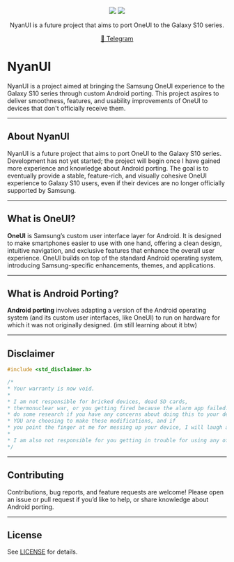 </h1>
<p align="center">
  <a href="https://github.com/immohammeeed/NyanUI/blob/main/LICENSE"><img loading="lazy" src="https://img.shields.io/github/license/ExtremeXT/ExtremeROM?style=for-the-badge&logo=github"/></a>
  <a href="https://github.com/immohammeeed/NyanUI/graphs/contributors"><img loading="lazy" src="https://img.shields.io/github/contributors/ExtremeXT/ExtremeROM?style=for-the-badge"/></a>
</p>
<p align="center">NyanUI is a future project that aims to port OneUI to the Galaxy S10 series.</p>

<p align="center">
  <a href="https://t.me/im_mohammeeed">💬 Telegram</a>
</p>

# NyanUI

NyanUI is a project aimed at bringing the Samsung OneUI experience to the Galaxy S10 series through custom Android porting. This project aspires to deliver smoothness, features, and usability improvements of OneUI to devices that don't officially receive them.

---

## About NyanUI

NyanUI is a future project that aims to port OneUI to the Galaxy S10 series. Development has not yet started; the project will begin once I have gained more experience and knowledge about Android porting. The goal is to eventually provide a stable, feature-rich, and visually cohesive OneUI experience to Galaxy S10 users, even if their devices are no longer officially supported by Samsung.

---

## What is OneUI?

**OneUI** is Samsung’s custom user interface layer for Android. It is designed to make smartphones easier to use with one hand, offering a clean design, intuitive navigation, and exclusive features that enhance the overall user experience. OneUI builds on top of the standard Android operating system, introducing Samsung-specific enhancements, themes, and applications.

---

## What is Android Porting?

**Android porting** involves adapting a version of the Android operating system (and its custom user interfaces, like OneUI) to run on hardware for which it was not originally designed. (im still learning about it btw)

---

## Disclaimer
```cpp
#include <std_disclaimer.h>

/*
* Your warranty is now void.
*
* I am not responsible for bricked devices, dead SD cards,
* thermonuclear war, or you getting fired because the alarm app failed. Please
* do some research if you have any concerns about doing this to your device
* YOU are choosing to make these modifications, and if
* you point the finger at me for messing up your device, I will laugh at you.
*
* I am also not responsible for you getting in trouble for using any of the features in this ROM, including but not limited to Call Recording, secure flag removal etc.
*/
```
---

## Contributing

Contributions, bug reports, and feature requests are welcome! Please open an issue or pull request if you’d like to help, or share knowledge about Android porting.

---

## License

See [LICENSE](LICENSE) for details.
